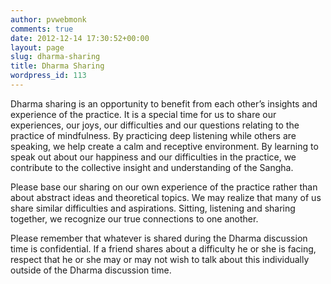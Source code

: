 ```yaml
---
author: pvwebmonk
comments: true
date: 2012-12-14 17:30:52+00:00
layout: page
slug: dharma-sharing
title: Dharma Sharing
wordpress_id: 113
---
```


Dharma sharing is an opportunity to benefit from each other’s insights and experience of the practice. It is a special time for us to share our experiences, our joys, our difficulties and our questions relating to the practice of mindfulness. By practicing deep listening while others are speaking, we help create a calm and receptive environment. By learning to speak out about our happiness and our difficulties in the practice, we contribute to the collective insight and understanding of the Sangha.

Please base our sharing on our own experience of the practice rather than about abstract ideas and theoretical topics. We may realize that many of us share similar difficulties and aspirations. Sitting, listening and sharing together, we recognize our true connections to one another.

Please remember that whatever is shared during the Dharma discussion time is confidential. If a friend shares about a difficulty he or she is facing, respect that he or she may or may not wish to talk about this individually outside of the Dharma discussion time.
